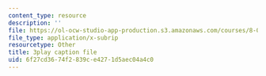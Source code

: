 ```yaml
---
content_type: resource
description: ''
file: https://ol-ocw-studio-app-production.s3.amazonaws.com/courses/8-04-quantum-physics-i-spring-2016/6f27cd3674f2839ce4271d5aec04a4c0_8KQ-yK2xm60.srt
file_type: application/x-subrip
resourcetype: Other
title: 3play caption file
uid: 6f27cd36-74f2-839c-e427-1d5aec04a4c0
---
```

